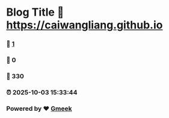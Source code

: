 # Blog Title :link: https://caiwangliang.github.io 
### :page_facing_up: [1](https://caiwangliang.github.io/tag.html) 
### :speech_balloon: 0 
### :hibiscus: 330 
### :alarm_clock: 2025-10-03 15:33:44 
### Powered by :heart: [Gmeek](https://github.com/Meekdai/Gmeek)
